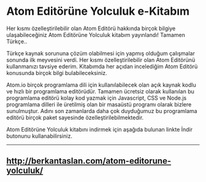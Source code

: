 # Atom Editörüne Yolculuk e-Kitabım
Her kısmı özelleştirilebilir olan Atom Editörü hakkında birçok bilgiye ulaşabileceğiniz Atom Editörüne Yolculuk kitabım yayınlandı! Tamamen Türkçe..

Türkçe kaynak sorununa çözüm olabilmesi için yapmış olduğum çalışmalar sonunda ilk meyvesini verdi. Her kısmı özelleştirilebilir olan Atom Editörünü kullanmanızı tavsiye ederim. Kitabımda her açıdan incelediğim Atom Editörü konusunda birçok bilgi bulabileceksiniz.

Atom.io birçok programlama dili için kullanılabilecek olan açık kaynak kodlu ve hızlı bir programlama editörüdür. Tamamen ücretsiz olarak kullanılan bu programlama editörü kolay kod yazmak için Javascript, CSS ve Node.js programlama dilleri ile üretilmiş olan bir masaüstü programı olarak bizlere sunulmuştur. Adını son zamanlarda daha çok duyduğumuz bu programlama editörü birçok paket sayesinde özelleştirilebilmektedir.

Atom Editörüne Yolculuk kitabını indirmek için aşağıda bulunan linkte İndir butonunu kullanabilirsiniz.

------------------------------------------------
http://berkantaslan.com/atom-editorune-yolculuk/
------------------------------------------------
